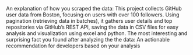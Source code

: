An explanation of how you scraped the data: This project collects GitHub user data from Boston, focusing on users with over 100 followers. Using pagination (retrieving data in batches), it gathers user details and top repositories via GitHub’s REST API, saving the data in CSV files for easy analysis and visualization using excel and python.
The most interesting and surprising fact you found after analyzing the the data: 
An actionable recommendation for developers based on your analysis
